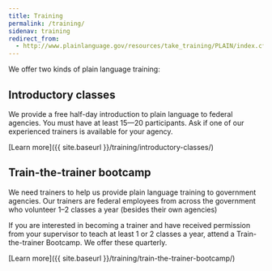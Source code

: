 ```yaml
---
title: Training
permalink: /training/
sidenav: training
redirect_from:
  - http://www.plainlanguage.gov/resources/take_training/PLAIN/index.cfm
---
```


We offer two kinds of plain language training:

## Introductory classes

We provide a free half-day introduction to plain language to federal agencies. You must have at least 15—20 participants. Ask if one of our experienced trainers is available for your agency.

[Learn more]({{ site.baseurl }}/training/introductory-classes/)

## Train-the-trainer bootcamp

We need trainers to help us provide plain language training to government agencies. Our trainers are federal employees from across the government who volunteer 1–2 classes a year (besides their own agencies)

If you are interested in becoming a trainer and have received permission from your supervisor to teach at least 1 or 2 classes a year, attend a Train-the-trainer Bootcamp. We offer these quarterly.

[Learn more]({{ site.baseurl }}/training/train-the-trainer-bootcamp/)

